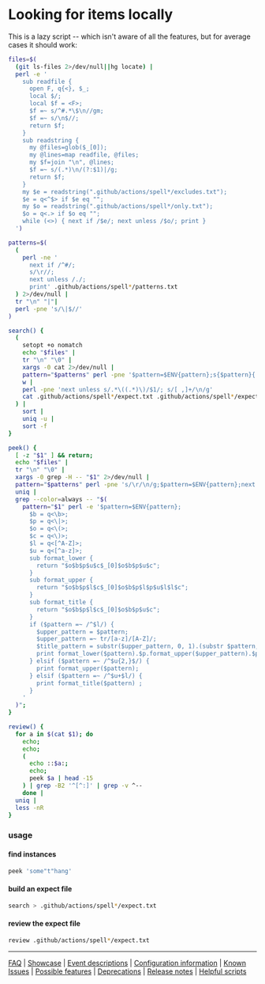 # Looking for items locally

This is a lazy script -- which isn't aware of all the features, but for average cases it should work:

```sh
files=$(
  (git ls-files 2>/dev/null||hg locate) |
  perl -e '
    sub readfile {
      open F, q{<}, $_;
      local $/;
      local $f = <F>;
      $f =~ s/^#.*\$\n//gm;
      $f =~ s/\n$//;
      return $f;
    }
    sub readstring {
      my @files=glob($_[0]);
      my @lines=map readfile, @files;
      my $f=join "\n", @lines;
      $f =~ s/(.*)\n/(?:$1)|/g;
      return $f;
    }
    my $e = readstring(".github/actions/spell*/excludes.txt");
    $e = q<^$> if $e eq "";
    my $o = readstring(".github/actions/spell*/only.txt");
    $o = q<.> if $o eq "";
    while (<>) { next if /$e/; next unless /$o/; print }
  ')

patterns=$(
  (
    perl -ne '
      next if /^#/;
      s/\r//;
      next unless /./;
      print' .github/actions/spell*/patterns.txt
  ) 2>/dev/null |
  tr "\n" "|"|
  perl -pne 's/\|$//'
)

search() {
  (
    setopt +o nomatch
    echo "$files" |
    tr "\n" "\0" |
    xargs -0 cat 2>/dev/null |
    pattern="$patterns" perl -pne '$pattern=$ENV{pattern};s{$pattern}{ }g if $pattern;' |
    w |
    perl -pne 'next unless s/.*\((.*)\)/$1/; s/[ ,]+/\n/g'
    cat .github/actions/spell*/expect.txt .github/actions/spell*/expect.txt 2> /dev/null
  ) |
    sort |
    uniq -u |
    sort -f
}

peek() {
  [ -z "$1" ] && return;
  echo "$files" |
  tr "\n" "\0" |
  xargs -0 grep -H -- "$1" 2>/dev/null |
  pattern="$patterns" perl -pne 's/\r/\n/g;$pattern=$ENV{pattern};next unless $pattern; s{(^[^:]*:)}{};$file=$1;s{$pattern}{ }g;s{^}{$file};' |
  uniq |
  grep --color=always -- "$(
    pattern="$1" perl -e '$pattern=$ENV{pattern};
      $b = q<\b>;
      $p = q<\|>;
      $o = q<\(>;
      $c = q<\)>;
      $l = q<[^A-Z]>;
      $u = q<[^a-z]>;
      sub format_lower {
        return "$o$b$p$u$c$_[0]$o$b$p$u$c";
      }
      sub format_upper {
        return "$o$b$p$l$c$_[0]$o$b$p$l$p$u$l$l$c";
      }
      sub format_title {
        return "$o$b$p$l$c$_[0]$o$b$p$u$c";
      }
      if ($pattern =~ /^$l/) {
        $upper_pattern = $pattern;
        $upper_pattern =~ tr/[a-z]/[A-Z]/;
        $title_pattern = substr($upper_pattern, 0, 1).(substr $pattern, 1);
        print format_lower($pattern).$p.format_upper($upper_pattern).$p.format_title($title_pattern);
      } elsif ($pattern =~ /^$u{2,}$/) {
        print format_upper($pattern);
      } elsif ($pattern =~ /^$u+$l/) {
        print format_title($pattern) ;
      }
    '
  )";
}

review() {
  for a in $(cat $1); do
    echo;
    echo;
    (
      echo ::$a:;
      echo;
      peek $a | head -15
    ) | grep -B2 '^[^:]' | grep -v ^--
    done |
  uniq |
  less -nR
}
```

### usage

#### find instances

```sh
peek 'some"t"hang'
```

#### build an expect file

```sh
search > .github/actions/spell*/expect.txt
```

#### review the expect file

```sh
review .github/actions/spell*/expect.txt
```

---
[FAQ](FAQ.md) | [Showcase](Showcase.md) | [Event descriptions](Event-descriptions.md) | [Configuration information](Configuration-information.md) | [Known Issues](Known-Issues.md) | [Possible features](Possible-features.md) | [Deprecations](Deprecations.md) | [Release notes](Release-notes.md) | [Helpful scripts](Helpful-scripts.md)
